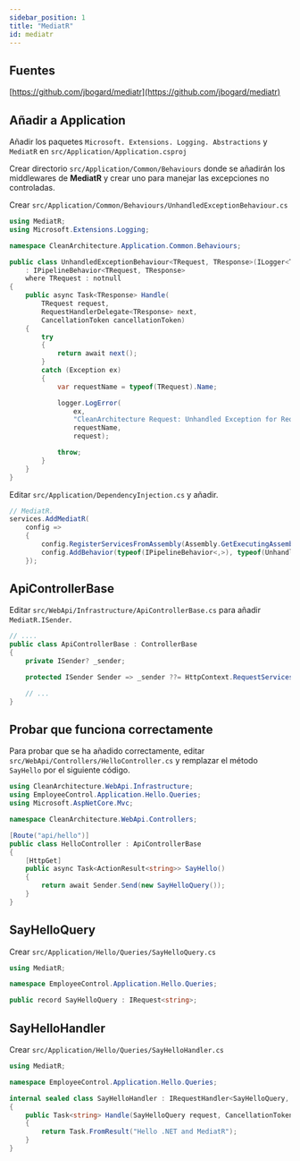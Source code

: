 ```yaml
---
sidebar_position: 1
title: "MediatR"
id: mediatr
---
```


## Fuentes

[https://github.com/jbogard/mediatr](https://github.com/jbogard/mediatr)

## Añadir a Application

Añadir los paquetes `Microsoft. Extensions. Logging. Abstractions` y `MediatR` en `src/Application/Application.csproj`

Crear directorio `src/Application/Common/Behaviours` donde se añadirán los middlewares de **MediatR** y crear uno para manejar
las excepciones no controladas.

Crear `src/Application/Common/Behaviours/UnhandledExceptionBehaviour.cs`

```cs
using MediatR;
using Microsoft.Extensions.Logging;

namespace CleanArchitecture.Application.Common.Behaviours;

public class UnhandledExceptionBehaviour<TRequest, TResponse>(ILogger<TRequest> logger)
    : IPipelineBehavior<TRequest, TResponse>
    where TRequest : notnull
{
    public async Task<TResponse> Handle(
        TRequest request,
        RequestHandlerDelegate<TResponse> next,
        CancellationToken cancellationToken)
    {
        try
        {
            return await next();
        }
        catch (Exception ex)
        {
            var requestName = typeof(TRequest).Name;

            logger.LogError(
                ex,
                "CleanArchitecture Request: Unhandled Exception for Request {Name} {@Request}",
                requestName,
                request);

            throw;
        }
    }
}
```

Editar `src/Application/DependencyInjection.cs` y añadir.

```cs
// MediatR.
services.AddMediatR(
    config =>
    {
        config.RegisterServicesFromAssembly(Assembly.GetExecutingAssembly());
        config.AddBehavior(typeof(IPipelineBehavior<,>), typeof(UnhandledExceptionBehaviour<,>));
    });
```

## ApiControllerBase

Editar `src/WebApi/Infrastructure/ApiControllerBase.cs` para añadir `MediatR.ISender`.

```cs
// ....
public class ApiControllerBase : ControllerBase
{
    private ISender? _sender;

    protected ISender Sender => _sender ??= HttpContext.RequestServices.GetRequiredService<ISender>();

    // ...
}
```

## Probar que funciona correctamente

Para probar que se ha añadido correctamente, editar `src/WebApi/Controllers/HelloController.cs` y remplazar el método
 `SayHello` por el siguiente código.

```cs
using CleanArchitecture.WebApi.Infrastructure;
using EmployeeControl.Application.Hello.Queries;
using Microsoft.AspNetCore.Mvc;

namespace CleanArchitecture.WebApi.Controllers;

[Route("api/hello")]
public class HelloController : ApiControllerBase
{
    [HttpGet]
    public async Task<ActionResult<string>> SayHello()
    {
        return await Sender.Send(new SayHelloQuery());
    }
}
```

## SayHelloQuery

Crear `src/Application/Hello/Queries/SayHelloQuery.cs`

```cs
using MediatR;

namespace EmployeeControl.Application.Hello.Queries;

public record SayHelloQuery : IRequest<string>;
```

## SayHelloHandler

Crear `src/Application/Hello/Queries/SayHelloHandler.cs`

```cs
using MediatR;

namespace EmployeeControl.Application.Hello.Queries;

internal sealed class SayHelloHandler : IRequestHandler<SayHelloQuery, string>
{
    public Task<string> Handle(SayHelloQuery request, CancellationToken cancellationToken)
    {
        return Task.FromResult("Hello .NET and MediatR");
    }
}
```
